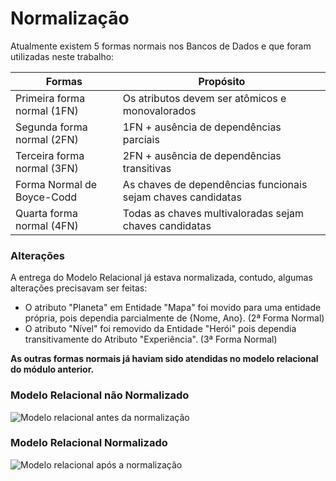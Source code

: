 # Normalização

Atualmente existem 5 formas normais nos Bancos de Dados e que foram utilizadas neste trabalho:

| Formas                      | Propósito                                                    |
|-----------------------------|--------------------------------------------------------------|
| Primeira forma normal (1FN) | Os atributos devem ser atômicos e monovalorados              |
| Segunda forma normal (2FN)  | 1FN + ausência de dependências parciais                      |
| Terceira forma normal (3FN) | 2FN + ausência de dependências transitivas                   |
| Forma Normal de Boyce-Codd  | As chaves de dependências funcionais sejam chaves candidatas |
| Quarta forma normal (4FN)   | Todas as chaves multivaloradas sejam chaves candidatas       |

### Alterações

A entrega do Modelo Relacional já estava normalizada, contudo, algumas alterações precisavam ser feitas: 

 - O atributo "Planeta" em Entidade "Mapa" foi movido para uma entidade própria, pois dependia parcialmente de {Nome, Ano}. (2ª Forma Normal)
 - O atributo "Nível" foi removido da Entidade "Herói" pois dependia transitivamente do Atributo "Experiência". (3ª Forma Normal)

**As outras formas normais já haviam sido atendidas no modelo relacional do módulo anterior.**

### Modelo Relacional não Normalizado

![Modelo relacional antes da normalização](https://github.com/SBD1/grupo11-Universo-Marvel/blob/norm/Modulo2-MRel/ModeloRelacional_v6.png?raw=true)

### Modelo Relacional Normalizado

![Modelo relacional após a normalização](https://github.com/SBD1/grupo11-Universo-Marvel/blob/norm/Modulo3-Normalizacao/ModeloRelacionalNormal_v1.png?raw=true)